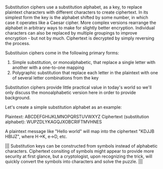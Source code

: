 Substitution ciphers use a substitution alphabet, as a key, to replace plaintext characters with different characters to create ciphertext. In its simplest form the key is the alphabet shifted by some number, in which case it operates like a Caesar cipher. More complex versions rearrange the alphabet in arbitrary ways to make for slightly better encryption. Individual characters can also be replaced by multiple groupings to improve encryption - but not by much. Ciphertext is decrypted by simply reversing the process.

Substituion ciphers come in the following primary forms: 

1. Simple substitution, or monoalphabetic, that replace a single letter with another with a one-to-one mapping
2. Polygraphic substitution that replace each letter in the plaintext with one of several letter combinations from the key

Substitution ciphers provide little practical value in today's world so we'll only discuss the monoalphabetic version here in order to provide background. 

Let's create a simple substitution alphabet as an example:

Plaintext:                            ABCDEFGHIJKLMNOPQRSTUVWXYZ
Ciphertext (substitution alphabet):   WUPZDLYKAGQJXOBCRIFTMVHNES

A plaintext message like "Hello world" will map into the ciphertext "KDJJB HBIJZ", where H->K, e->D, etc.

|||
Substitution keys can be constructed from symbols instead of alphabetic characters. Ciphertext consiting of symbols might appear to provide more security at first glance, but a cryptologist, upon recognizing the trick, will quickly convert the symbols into characters and solve the puzzle.
|||